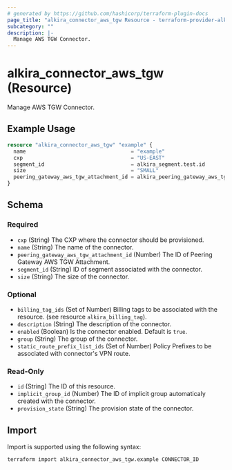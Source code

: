 ```yaml
---
# generated by https://github.com/hashicorp/terraform-plugin-docs
page_title: "alkira_connector_aws_tgw Resource - terraform-provider-alkira"
subcategory: ""
description: |-
  Manage AWS TGW Connector.
---
```


# alkira_connector_aws_tgw (Resource)

Manage AWS TGW Connector.

## Example Usage

```terraform
resource "alkira_connector_aws_tgw" "example" {
  name                                  = "example"
  cxp                                   = "US-EAST"
  segment_id                            = alkira_segment.test.id
  size                                  = "SMALL"
  peering_gateway_aws_tgw_attachment_id = alkira_peering_gateway_aws_tgw_attachment.test.id
}
```

<!-- schema generated by tfplugindocs -->
## Schema

### Required

- `cxp` (String) The CXP where the connector should be provisioned.
- `name` (String) The name of the connector.
- `peering_gateway_aws_tgw_attachment_id` (Number) The ID of Peering Gateway AWS TGW Attachment.
- `segment_id` (String) ID of segment associated with the connector.
- `size` (String) The size of the connector.

### Optional

- `billing_tag_ids` (Set of Number) Billing tags to be associated with the resource. (see resource `alkira_billing_tag`).
- `description` (String) The description of the connector.
- `enabled` (Boolean) Is the connector enabled. Default is `true`.
- `group` (String) The group of the connector.
- `static_route_prefix_list_ids` (Set of Number) Policy Prefixes to be associated with connector's VPN route.

### Read-Only

- `id` (String) The ID of this resource.
- `implicit_group_id` (Number) The ID of implicit group automaticaly created with the connector.
- `provision_state` (String) The provision state of the connector.

## Import

Import is supported using the following syntax:

```shell
terraform import alkira_connector_aws_tgw.example CONNECTOR_ID
```
